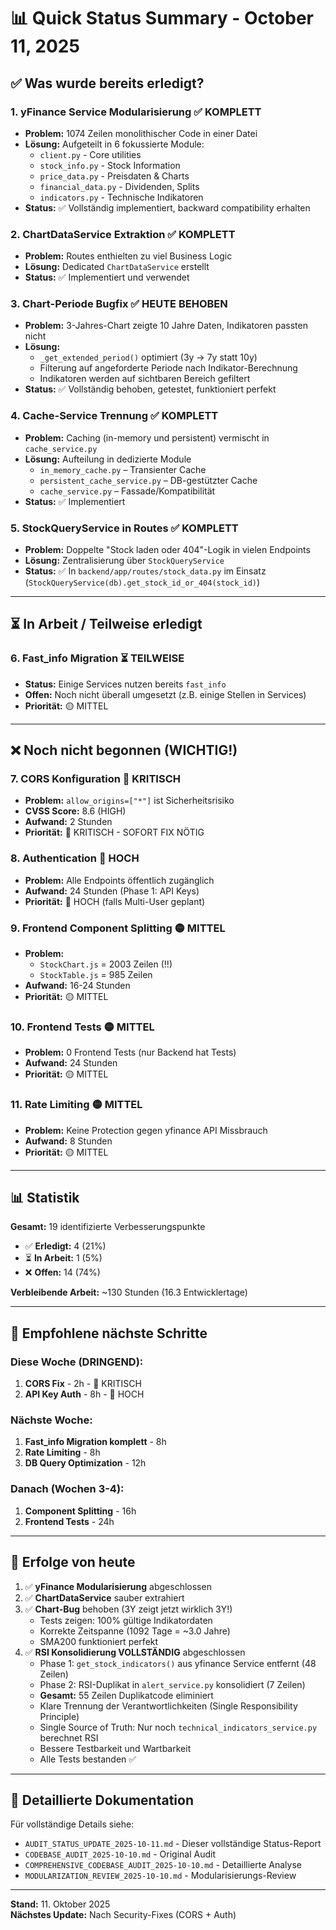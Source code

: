 # 📊 Quick Status Summary - October 11, 2025

## ✅ Was wurde bereits erledigt?

### 1. yFinance Service Modularisierung ✅ KOMPLETT
- **Problem:** 1074 Zeilen monolithischer Code in einer Datei
- **Lösung:** Aufgeteilt in 6 fokussierte Module:
  - `client.py` - Core utilities
  - `stock_info.py` - Stock Information
  - `price_data.py` - Preisdaten & Charts
  - `financial_data.py` - Dividenden, Splits
  - `indicators.py` - Technische Indikatoren
- **Status:** ✅ Vollständig implementiert, backward compatibility erhalten

### 2. ChartDataService Extraktion ✅ KOMPLETT  
- **Problem:** Routes enthielten zu viel Business Logic
- **Lösung:** Dedicated `ChartDataService` erstellt
- **Status:** ✅ Implementiert und verwendet

### 3. Chart-Periode Bugfix ✅ HEUTE BEHOBEN
- **Problem:** 3-Jahres-Chart zeigte 10 Jahre Daten, Indikatoren passten nicht
- **Lösung:** 
  - `_get_extended_period()` optimiert (3y → 7y statt 10y)
  - Filterung auf angeforderte Periode nach Indikator-Berechnung
  - Indikatoren werden auf sichtbaren Bereich gefiltert
- **Status:** ✅ Vollständig behoben, getestet, funktioniert perfekt

### 4. Cache-Service Trennung ✅ KOMPLETT
- **Problem:** Caching (in-memory und persistent) vermischt in `cache_service.py`
- **Lösung:** Aufteilung in dedizierte Module
  - `in_memory_cache.py` – Transienter Cache
  - `persistent_cache_service.py` – DB-gestützter Cache
  - `cache_service.py` – Fassade/Kompatibilität
- **Status:** ✅ Implementiert

### 5. StockQueryService in Routes ✅ KOMPLETT
- **Problem:** Doppelte "Stock laden oder 404"-Logik in vielen Endpoints
- **Lösung:** Zentralisierung über `StockQueryService`
- **Status:** ✅ In `backend/app/routes/stock_data.py` im Einsatz (`StockQueryService(db).get_stock_id_or_404(stock_id)`)

---

## ⏳ In Arbeit / Teilweise erledigt

### 6. Fast_info Migration ⏳ TEILWEISE

- **Status:** Einige Services nutzen bereits `fast_info`
- **Offen:** Noch nicht überall umgesetzt (z.B. einige Stellen in Services)
- **Priorität:** 🟡 MITTEL

---

## ❌ Noch nicht begonnen (WICHTIG!)

### 7. CORS Konfiguration 🔴 KRITISCH
- **Problem:** `allow_origins=["*"]` ist Sicherheitsrisiko
- **CVSS Score:** 8.6 (HIGH)
- **Aufwand:** 2 Stunden
- **Priorität:** 🔴 KRITISCH - SOFORT FIX NÖTIG

### 8. Authentication 🔴 HOCH
- **Problem:** Alle Endpoints öffentlich zugänglich
- **Aufwand:** 24 Stunden (Phase 1: API Keys)
- **Priorität:** 🔴 HOCH (falls Multi-User geplant)

### 9. Frontend Component Splitting 🟡 MITTEL
- **Problem:** 
  - `StockChart.js` = 2003 Zeilen (!!)
  - `StockTable.js` = 985 Zeilen
- **Aufwand:** 16-24 Stunden
- **Priorität:** 🟡 MITTEL

### 10. Frontend Tests 🟡 MITTEL
- **Problem:** 0 Frontend Tests (nur Backend hat Tests)
- **Aufwand:** 24 Stunden
- **Priorität:** 🟡 MITTEL

### 11. Rate Limiting 🟡 MITTEL
- **Problem:** Keine Protection gegen yfinance API Missbrauch
- **Aufwand:** 8 Stunden
- **Priorität:** 🟡 MITTEL

---

## 📊 Statistik

**Gesamt:** 19 identifizierte Verbesserungspunkte

- ✅ **Erledigt:** 4 (21%)
- ⏳ **In Arbeit:** 1 (5%)
- ❌ **Offen:** 14 (74%)

**Verbleibende Arbeit:** ~130 Stunden (16.3 Entwicklertage)

---

## 🎯 Empfohlene nächste Schritte

### Diese Woche (DRINGEND):

1. **CORS Fix** - 2h - 🔴 KRITISCH
2. **API Key Auth** - 8h - 🔴 HOCH

### Nächste Woche:

1. **Fast_info Migration komplett** - 8h
2. **Rate Limiting** - 8h
3. **DB Query Optimization** - 12h

### Danach (Wochen 3-4):

1. **Component Splitting** - 16h
2. **Frontend Tests** - 24h

---

## 🎉 Erfolge von heute

1. ✅ **yFinance Modularisierung** abgeschlossen
2. ✅ **ChartDataService** sauber extrahiert
3. ✅ **Chart-Bug** behoben (3Y zeigt jetzt wirklich 3Y!)
   - Tests zeigen: 100% gültige Indikatordaten
   - Korrekte Zeitspanne (1092 Tage = ~3.0 Jahre)
   - SMA200 funktioniert perfekt
4. ✅ **RSI Konsolidierung VOLLSTÄNDIG** abgeschlossen
   - Phase 1: `get_stock_indicators()` aus yfinance Service entfernt (48 Zeilen)
   - Phase 2: RSI-Duplikat in `alert_service.py` konsolidiert (7 Zeilen)
   - **Gesamt:** 55 Zeilen Duplikatcode eliminiert
   - Klare Trennung der Verantwortlichkeiten (Single Responsibility Principle)
   - Single Source of Truth: Nur noch `technical_indicators_service.py` berechnet RSI
   - Bessere Testbarkeit und Wartbarkeit
   - Alle Tests bestanden ✅

---

## 📄 Detaillierte Dokumentation

Für vollständige Details siehe:
- `AUDIT_STATUS_UPDATE_2025-10-11.md` - Dieser vollständige Status-Report
- `CODEBASE_AUDIT_2025-10-10.md` - Original Audit
- `COMPREHENSIVE_CODEBASE_AUDIT_2025-10-10.md` - Detaillierte Analyse
- `MODULARIZATION_REVIEW_2025-10-10.md` - Modularisierungs-Review

---

**Stand:** 11. Oktober 2025  
**Nächstes Update:** Nach Security-Fixes (CORS + Auth)
